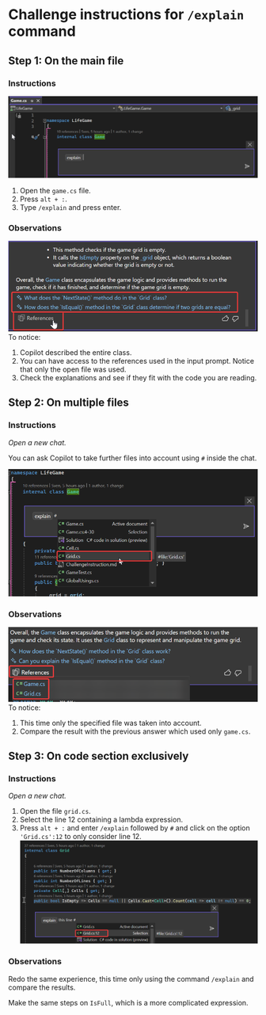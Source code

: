 # Challenge instructions for `/explain` command
## Step 1: On the main file
### Instructions
![alt text](images/image-1.png)
1. Open the `game.cs` file.
2. Press `alt + :`.
3. Type `/explain` and press enter.

### Observations
![alt text](images/image-2.png)
To notice:
1. Copilot described the entire class.
2. You can have access to the references used in the input prompt. Notice that only the open file was used.
3. Check the explanations and see if they fit with the code you are reading.

## Step 2: On multiple files
### Instructions

*Open a new chat.*

You can ask Copilot to take further files into account using `#` inside the chat.

![alt text](images/image-3.png)

### Observations
![alt text](images/image.png)
To notice:
1. This time only the specified file was taken into account.
2. Compare the result with the previous answer which used only `game.cs`.

## Step 3: On code section exclusively
### Instructions
*Open a new chat.*
1. Open the file `grid.cs`.
2. Select the line 12 containing a lambda expression.
3. Press `alt + :` and enter `/explain` followed by `#` and click on the option `'Grid.cs':12` to only consider line 12.
![alt text](images/image-5.png)

### Observations

Redo the same experience, this time only using the command `/explain` and compare the results.

Make the same steps on ``IsFull``, which is a more complicated expression.